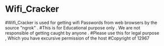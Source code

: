 # Wifi_Cracker
#Wifi_Cracker is used for getting wifi Passwords from web browsers by the source "ngrok" . 
#This is for Educational purpose only . We are not responsible of getting caught by anyone . 
#Please use this for legal purpose , Which you have excursive permission of the host 
#Copyright of 12967
